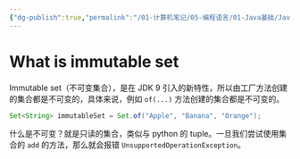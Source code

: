 ```yaml
---
{"dg-publish":true,"permalink":"/01-计算机笔记/05-编程语言/01-Java基础/Java Immutable set/","tags":["personal/blog","java/collection","java/jdk9"]}
---
```


# What is immutable set
Immutable set（不可变集合），是在 JDK 9 引入的新特性，所以由工厂方法创建的集合都是不可变的，具体来说，例如 `of(...)` 方法创建的集合都是不可变的。
```java
Set<String> immutableSet = Set.of("Apple", "Banana", "Orange");
```

什么是不可变？就是只读的集合，类似与 python 的 tuple。一旦我们尝试使用集合的 `add` 的方法，那么就会报错 `UnsupportedOperationException`。